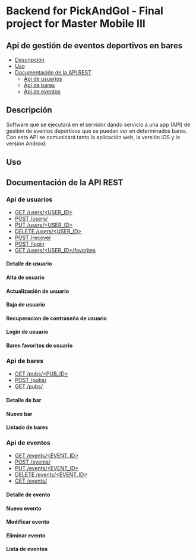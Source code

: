 # Backend for PickAndGol - Final project for Master Mobile III

## Api de gestión de eventos deportivos en bares

* [Descripción](#descripcion)
* [Uso](#uso)
* [Documentación de la API REST](#documentacion-de-la-api-rest)
  * [Api de usuarios](#api-de-usuarios)
  * [Api de bares](#api-de-bares)
  * [Api de eventos](#api-de-eventos)

## Descripción

Software que se ejecutará en el servidor dando servicio a una app (API) de
gestión de eventos deportivos que se puedan ver en determinados bares. 
Con esta API se comunicará tanto la aplicación web, la versión iOS y 
la versión Android.

## Uso

## Documentación de la API REST

### Api de usuarios

  - [GET /users/<USER_ID>](#detalle-de-usuario)
  - [POST /users/](#alta-de-usuario)
  - [PUT /users/<USER_ID>](#actualizacion-de-usuario)
  - [DELETE /users/<USER_ID>](#baja-de-usuario)
  - [POST /recover](#recuperacion-de-contrasena-de-usuario)
  - [POST /login](#login-de-usuario)
  - [GET /users/<USER_ID>/favorites](#bares-favoritos-de-usuario)

#### Detalle de usuario

#### Alta de usuario

#### Actualización de usuario

#### Baja de usuario

#### Recuperacion de contraseña de usuario

#### Login de usuario

#### Bares favoritos de usuario

### Api de bares

  - [GET /pubs/<PUB_ID>](#detalle-de-bar)
  - [POST /pubs/](#nuevo-bar)
  - [GET /pubs/](#listado-de-bares)

#### Detalle de bar

#### Nuevo bar

#### Listado de bares


### Api de eventos

  - [GET /events/<EVENT_ID>](#detalle-de-evento)
  - [POST /events/](#nuevo-evento)
  - [PUT /events/<EVENT_ID>](#modificar-evento)
  - [DELETE /events/<EVENT_ID>](#eliminar-evento)
  - [GET /events/](#lista-de-eventos)

#### Detalle de evento

#### Nuevo evento

#### Modificar evento

#### Eliminar evento

#### Lista de eventos

